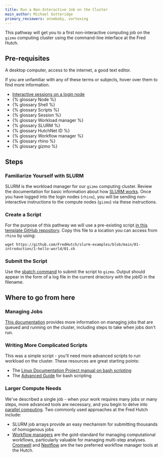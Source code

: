```yaml
---
title: Run a Non-Interactive Job on the Cluster
main_author: Michael Gutteridge
primary_reviewers: atombaby, vortexing
---
```


This pathway will get you to a first non-interactive computing job on the `gizmo` computing cluster using the command-line interface at the Fred Hutch.

## Pre-requisites

A desktop computer, access to the internet, a good text editor.

If you are unfamiliar with any of these terms or subjects, hover over them to find more information.

 - [Interactive sessions on a login node](/pathways/path-interactive)
 - {% glossary Node %}
 - {% glossary Shell %}
 - {% glossary Scripts %}
 - {% glossary Session %}
 - {% glossary Workload manager %}
 - {% glossary SLURM %}
 - {% glossary HutchNet ID %}
 - {% glossary Workflow manager %}
 - {% glossary rhino %}
 - {% glossary gizmo %}

## Steps

### Familiarize Yourself with SLURM
SLURM is the workload manager for our `gizmo` computing cluster.  Review the documentation for basic information about how [SLURM works](/scicomputing/compute_jobs/#basic-slurm-terminology).  Once you have logged into the login nodes (`rhino`), you will be sending non-interactive instructions to the compute nodes (`gizmo`) via these instructions.

### Create a Script

For the purpose of this pathway we will use a pre-existing script [in this template GitHub repository](https://github.com/FredHutch/slurm-examples/blob/main/01-introduction/1-hello-world/01.sh). Copy this file to a location you can access from `rhino` by using:
```
wget https://github.com/FredHutch/slurm-examples/blob/main/01-introduction/1-hello-world/01.sh
```

### Submit the Script

Use the [sbatch command](/scicomputing/compute_jobs/#submitting-jobs) to submit the script to `gizmo`.  Output should appear in the form of a log file in the current driectory with the jobID in the filename.

## Where to go from here

### Managing Jobs

[This documentation](/scicomputing/compute_jobs/#managing-jobs) provides more information on managing jobs that are queued and running on the cluster, including steps to take when jobs don't run.

### Writing More Complicated Scripts

This was a simple script - you'll need more advanced scripts to run workload on the cluster. These resources are great starting points:

 - The [Linux Documentation Project manual on bash scripting](https://tldp.org/LDP/Bash-Beginners-Guide/html/index.html)
 - The [Advanced Guide](https://tldp.org/LDP/abs/html/index.html) for bash scripting

### Larger Compute Needs

We've described a single job - when your work requires many jobs or many steps, more advanced tools are necessary, and you begin to delve into [parallel computing](/scicomputing/compute_parallel/).  Two commonly used approaches at the Fred Hutch include:

 - SLURM job arrays provide an easy mechanism for submitting thousands of homogenous jobs
 - [Workflow managers](/scicomputing/compute_parallel/#workflow-managers) are the gold-standard for managing computational workflows, particularly valuable for managing multi-step analyses.  [Cromwell](/compdemos/Cromwell/) and [Nextflow](/compdemos/nextflow/) are the two preferred workflow manager tools at the Hutch.
